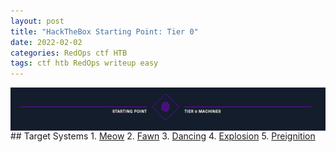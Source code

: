 ```yaml
---
layout: post
title: "HackTheBox Starting Point: Tier 0"
date: 2022-02-02
categories: RedOps ctf HTB
tags: ctf htb RedOps writeup easy
---
```

<img src='/assets/img/ctf/htb/sp/tier0/tier0banner.PNG' style='display:block;' >
## Target Systems
1. <a href='https://opfor-haunter.github.io/posts/HTB-SP-T0-meow/'>Meow</a>
2. <a href='https://opfor-haunter.github.io/posts/HTB-SP-T0-Fawn/'>Fawn</a>
3. <a href='https://opfor-haunter.github.io/posts/HTB-SP-T0-Dancing'>Dancing</a>
4. <a href='https://opfor-haunter.github.io/posts/HTB-SP-T0-Explosion'>Explosion</a>
5. <a href='https://opfor-haunter.github.io/posts/HTB-SP-T0-Preignition'>Preignition</a>
